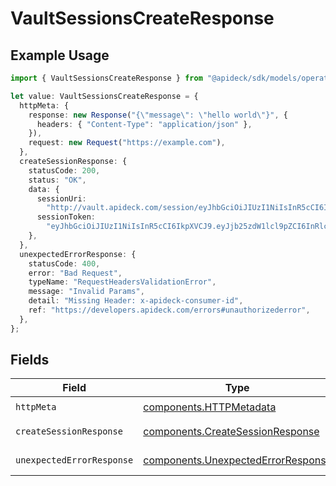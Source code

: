 # VaultSessionsCreateResponse

## Example Usage

```typescript
import { VaultSessionsCreateResponse } from "@apideck/sdk/models/operations";

let value: VaultSessionsCreateResponse = {
  httpMeta: {
    response: new Response("{\"message\": \"hello world\"}", {
      headers: { "Content-Type": "application/json" },
    }),
    request: new Request("https://example.com"),
  },
  createSessionResponse: {
    statusCode: 200,
    status: "OK",
    data: {
      sessionUri:
        "http://vault.apideck.com/session/eyJhbGciOiJIUzI1NiIsInR5cCI6IkpXVCJ9.eyJjb25zdW1lcl9pZCI6InRlc3RfdXNlcl9pZCIsImFwcGxpY2F0aW9uX2lkIj",
      sessionToken:
        "eyJhbGciOiJIUzI1NiIsInR5cCI6IkpXVCJ9.eyJjb25zdW1lcl9pZCI6InRlc3RfdXNlcl9pZCIsImFwcGxpY2F0aW9uX2lkIj",
    },
  },
  unexpectedErrorResponse: {
    statusCode: 400,
    error: "Bad Request",
    typeName: "RequestHeadersValidationError",
    message: "Invalid Params",
    detail: "Missing Header: x-apideck-consumer-id",
    ref: "https://developers.apideck.com/errors#unauthorizederror",
  },
};
```

## Fields

| Field                                                                                    | Type                                                                                     | Required                                                                                 | Description                                                                              |
| ---------------------------------------------------------------------------------------- | ---------------------------------------------------------------------------------------- | ---------------------------------------------------------------------------------------- | ---------------------------------------------------------------------------------------- |
| `httpMeta`                                                                               | [components.HTTPMetadata](../../models/components/httpmetadata.md)                       | :heavy_check_mark:                                                                       | N/A                                                                                      |
| `createSessionResponse`                                                                  | [components.CreateSessionResponse](../../models/components/createsessionresponse.md)     | :heavy_minus_sign:                                                                       | Session created                                                                          |
| `unexpectedErrorResponse`                                                                | [components.UnexpectedErrorResponse](../../models/components/unexpectederrorresponse.md) | :heavy_minus_sign:                                                                       | Unexpected error                                                                         |